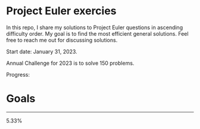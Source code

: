 # Project Euler exercies

In this repo, I share my solutions to Project Euler questions in ascending difficulty order.
My goal is to find the most efficient general solutions. Feel free to reach me out for discussing solutions.

Start date: January 31, 2023.

Annual Challenge for 2023 is to solve 150 problems. 

Progress:
<h1>Goals</h1>
<hr />
<p>
<div class="progress progress-20plus">
<div class="progress-bar" style="width:25.00%">
<p class="progress-label">5.33%</p>
</div>
</div>
</p>

